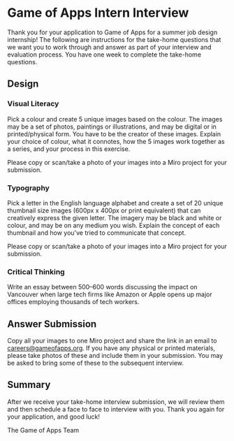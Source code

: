 # Game of Apps Intern Interview

Thank you for your application to Game of Apps for a summer job design internship! The following are instructions for the take-home questions that we want you to work through and answer as part of your interview and evaluation process. You have one week to complete the take-home questions.

## Design

### Visual Literacy

Pick a colour and create 5 unique images based on the colour. The images may be a set of photos, paintings or illustrations, and may be digital or in printed/physical form. You have to be the creator of these images. Explain your choice of colour, what it connotes, how the 5 images work together as a series, and your process in this exercise.

Please copy or scan/take a photo of your images into a Miro project for your submission.

### Typography

Pick a letter in the English language alphabet and create a set of 20 unique thumbnail size images (600px x 400px or print equivalent) that can creatively express the given letter. The imagery may be black and white or colour, and may be on any medium you wish. Explain the concept of each thumbnail and how you've tried to communicate that concept.

Please copy or scan/take a photo of your images into a Miro project for your submission.

### Critical Thinking

Write an essay between 500–600 words discussing the impact on Vancouver when large tech firms like Amazon or Apple opens up major offices employing thousands of tech workers.

## Answer Submission

Copy all your images to one Miro project and share the link in an email to careers@gameofapps.org. If you have any physical or printed materials, please take photos of these and include them in your submission. You may be asked to bring some of these to the subsequent interview.

## Summary

After we receive your take-home interview submission, we will review them and then schedule a face to face to interview with you. Thank you again for your application, and good luck!

The Game of Apps Team
